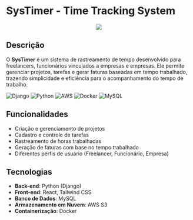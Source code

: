 # SysTimer - Time Tracking System

<div style="text-align: center;">
    <img src="https://i.imgur.com/3LZjCmP.png" style="display: inline-block;"/>
</div>

## Descrição
O **SysTimer** é um sistema de rastreamento de tempo desenvolvido para freelancers, funcionários vinculados a empresas e empresas. Ele permite gerenciar projetos, tarefas e gerar faturas baseadas em tempo trabalhado, trazendo simplicidade e eficiência para o acompanhamento do tempo de trabalho.

![Django](https://img.shields.io/badge/Django-092E20?style=flat&logo=Django&logoColor=white) ![Python](https://img.shields.io/badge/Python-3776AB?style=flat&logo=Python&logoColor=white) ![AWS](https://img.shields.io/badge/Amazon%20AWS-232F3E?style=flat&logo=Amazon%20AWS&logoColor=white) ![Docker](https://img.shields.io/badge/Docker-2496ED?style=flat&logo=Docker&logoColor=white) ![MySQL](https://img.shields.io/badge/MySQL-4479A1?style=flat&logo=MySQL&logoColor=white)

## Funcionalidades

- Criação e gerenciamento de projetos
- Cadastro e controle de tarefas
- Rastreamento de horas trabalhadas
- Geração de faturas com base no tempo trabalhado
- Diferentes perfis de usuário (Freelancer, Funcionário, Empresa)

## Tecnologias

- **Back-end**: Python (Django)
- **Front-end**: React, Tailwind CSS
- **Banco de Dados**: MySQL
- **Armazenamento em Nuvem**: AWS S3
- **Containerização**: Docker
